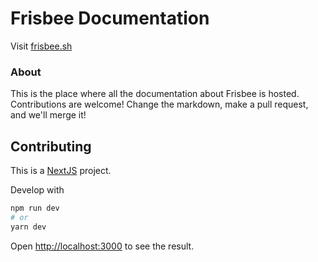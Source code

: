 # Frisbee Documentation

Visit [frisbee.sh](https://frisbee.sh)

### About

This is the place where all the documentation about Frisbee is hosted. Contributions are welcome! Change the markdown, make a pull request, and we'll merge it!

## Contributing

This is a [NextJS](https://nextjs.org) project.

Develop with

```bash
npm run dev
# or
yarn dev
```

Open [http://localhost:3000](http://localhost:3000) to see the result.
